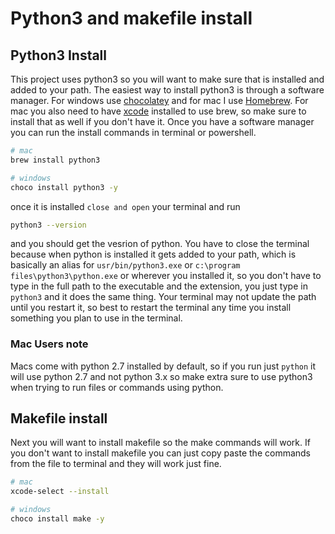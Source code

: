 # Python3 and makefile install

## Python3 Install

This project uses python3 so you will want to make sure that is installed and added to your path. The easiest way to install python3 is through a software manager. For windows use [chocolatey](https://chocolatey.org/docs/installation) and for mac I use [Homebrew](https://brew.sh/). For mac you also need to have [xcode](https://developer.apple.com/xcode/) installed to use brew, so make sure to install that as well if you don't have it. Once you have a software manager you can run the install commands in terminal or powershell.

``` bash
# mac
brew install python3

# windows
choco install python3 -y
```

once it is installed `close and open` your terminal and run

``` bash
python3 --version
```

and you should get the vesrion of python. You have to close the terminal because when python is installed it gets added to your path, which is basically an alias for `usr/bin/python3.exe` or `c:\program files\python3\python.exe` or wherever you installed it, so you don't have to type in the full path to the executable and the extension, you just type in `python3` and it does the same thing. Your terminal may not update the path until you restart it, so best to restart the terminal any time you install something you plan to use in the terminal.

### Mac Users note

Macs come with python 2.7 installed by default, so if you run just `python` it will use python 2.7 and not python 3.x so make extra sure to use python3 when trying to run files or commands using python.

## Makefile install

Next you will want to install makefile so the make commands will work. If you don't want to install makefile you can just copy paste the commands from the file to terminal and they will work just fine.

``` bash
# mac
xcode-select --install

# windows
choco install make -y
```